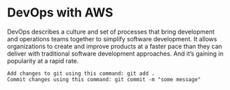 # DevOps with AWS


DevOps describes a culture and set of processes that bring development and operations teams together to simplify software development. It allows organizations to create and improve products at a faster pace than they can deliver with traditional software development approaches. And it’s gaining in popularity at a rapid rate. 


	
    Add changes to git using this command: git add .
	Commit changes using this command: git commit -m "some message"


